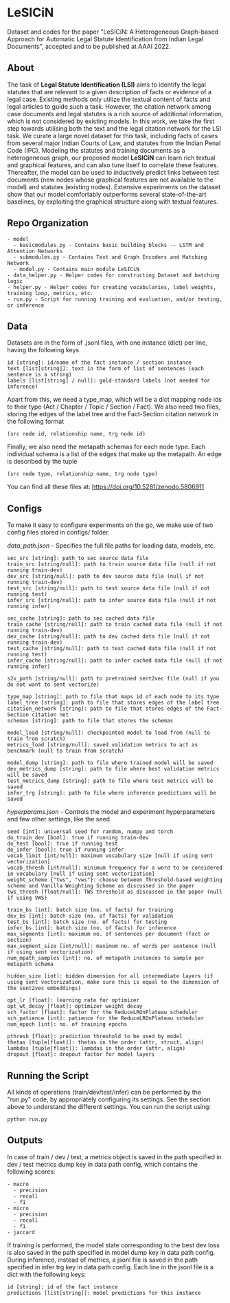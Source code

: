 # LeSICiN
Dataset and codes for the paper "LeSICiN: A Heterogeneous Graph-based Approach for Automatic Legal Statute Identification from Indian Legal Documents", accepted and to be published at AAAI 2022.

## About
The task of **Legal Statute Identification (LSI)** aims to identify the legal statutes that are relevant to a given description of facts or evidence of a legal case.
Existing methods only utilize the textual content of facts and legal articles to guide such a task. However, the citation network among case documents and legal statutes is a rich source of additional information, which is not considered by existing models. 
In this work, we take the first step towards utilising both the text and the legal citation network for the LSI task.
We curate a large novel dataset for this task, including facts of cases from several major Indian Courts of Law, and statutes from the Indian Penal Code (IPC). 
Modeling the statutes and training documents as a heterogeneous graph, our proposed model **LeSICiN** can learn rich textual and graphical features, and can also tune itself to correlate these features. 
Thereafter, the model can be used to inductively predict links between test documents (new nodes whose graphical features are not available to the model) and statutes (existing nodes). 
Extensive experiments on the dataset show that our model comfortably outperforms several state-of-the-art baselines, by exploiting the graphical structure along with textual features.

## Repo Organization
```
- model
  - basicmodules.py - Contains basic building blocks -- LSTM and Attention Networks
  - submodules.py - Contains Text and Graph Encoders and Matching Network 
  - model.py - Contains main module LeSICiN
- data_helper.py - Helper codes for constructing Dataset and batching logic
- helper.py - Helper codes for creating vocabularies, label weights, training loop, metrics, etc.
- run.py - Script for running training and evaluation, and/or testing, or inference
```
## Data 
Datasets are in the form of .jsonl files, with one instance (dict) per line, having the following keys
```
id [string]: id/name of the fact instance / section instance
text [list[string]]: text in the form of list of sentences (each sentence is a string)
labels [list[string] / null]: gold-standard labels (not needed for inference) 
```
Apart from this, we need a type_map, which will be a dict mapping node ids to their type (Act / Chapter / Topic / Section / Fact). We also need two files, storing the edges of the label tree and the Fact-Section citation network in the following format
```
(src node id, relationship name, trg node id)
```
Finally, we also need the metapath schemas for each node type. Each individual schema is a list of the edges that make up the metapath. An edge is described by the tuple
```
(src node type, relationship name, trg node type)
```
You can find all these files at: https://doi.org/10.5281/zenodo.5806911

## Configs
To make it easy to configure experiments on the go, we make use of two config files stored in configs/ folder.

*data_path.json* - Specifies the full file paths for loading data, models, etc.
```
sec_src [string]: path to sec source data file
train_src [string/null]: path to train source data file (null if not running train-dev)
dev_src [string/null]: path to dev source data file (null if not running train-dev)
test_src [string/null]: path to test source data file (null if not running test)
infer_src [string/null]: path to infer source data file (null if not running infer) 

sec_cache [string]: path to sec cached data file
train_cache [string/null]: path to train cached data file (null if not running train-dev)
dev_cache [string/null]: path to dev cached data file (null if not running train-dev)
test_cache [string/null]: path to test cached data file (null if not running test)
infer_cache [string/null]: path to infer cached data file (null if not running infer) 

s2v_path [string/null]: path to pretrained sent2vec file (null if you do not want to sent vectorize)

type_map [string]: path to file that maps id of each node to its type
label_tree [string]: path to file that stores edges of the label tree
citation_network [string]: path to file that stores edges of the Fact-Section citation net
schemas [string]: path to file that stores the schemas

model_load [string/null]: checkpointed model to load from (null to train from scratch)
metrics_load [string/null]: saved validation metrics to act as benchmark (null to train from scratch)

model_dump [string]: path to file where trained model will be saved
dev_metrics_dump [string]: path to file where best validation metrics will be saved
test_metrics_dump [string]: path to file where test metrics will be saved
infer_trg [string]: path to file where inference predictions will be saved
```

*hyperparams.json* - Controls the model and experiment hyperparameters and few other settings, like the seed.
```
seed [int]: universal seed for random, numpy and torch
do_train_dev [bool]: true if running train-dev
do_test [bool]: true if running test
do_infer [bool]: true if running infer
vocab_limit [int/null]: maximum vocabulary size [null if using sent vectorization]
vocab_thresh [int/null]: minimum frequency for a word to be considered in vocabulary [null if using sent vectorization]
weight_scheme {"tws", "vws"}: choose between Threshold-based weighting scheme and Vanilla Weighting Scheme as discussed in the paper
tws_thresh [float/null]: TWS threshold as discussed in the paper (null if using VWS)

train_bs [int]: batch size (no. of facts) for training
dev_bs [int]: batch size (no. of facts) for validation
test_bs [int]: batch size (no. of facts) for testing
infer_bs [int]: batch size (no. of facts) for inference
max_segments [int]: maximum no. of sentences per document (fact or section)
max_segment_size [int/null]: maximum no. of words per sentence (null if using sent vectorization)
num_mpath_samples [int]: no. of metapath instances to sample per metapath schema

hidden_size [int]: hidden dimension for all intermediate layers (if using sent vectorization, make sure this is equal to the dimension of the sent2vec embeddings)

opt_lr [float]: learning rate for optimizer
opt_wt_decay [float]: optimizer weight decay
sch_factor [float]: factor for the ReduceLROnPlateau scheduler
sch_patience [int]: patience for the ReduceLROnPlateau scheduler
num_epoch [int]: no. of training epochs

pthresh [float]: prediction threshold to be used by model
thetas [tuple[float]]: thetas in the order (attr, struct, align)
lambdas [tuple[float]]: lambdas in the order (attr, align)
dropout [float]: dropout factor for model layers
```

## Running the Script
All kinds of operations (train/dev/test/infer) can be performed by the "run.py" code, by appropriately configuring its settings. See the section above to understand the different settings. You can run the script using:
```
python run.py
```
## Outputs
In case of train / dev / test, a metrics object is saved in the path specified in dev / test metrics dump key in data path config, which contains the following scores:
```
- macro
  - precision
  - recall
  - f1
- micro
  - precision
  - recall
  - f1
- jaccard
```
If training is performed, the model state corresponding to the best dev loss is also saved in the path specified in model dump key in data path config.
During inference, instead of metrics, a jsonl file is saved in the path specified in infer trg key in data path config. Each line in the jsonl file is a dict with the following keys:
```
id [string]: id of the fact instance
predictions [list[string]]: model predictions for this instance
```
